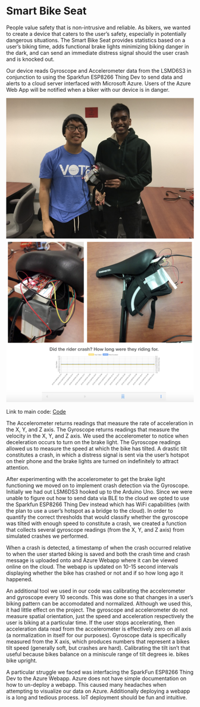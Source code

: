 # Smart Bike Seat

People value safety that is non-intrusive and reliable. As bikers, we wanted to create a device that caters to the user’s safety, especially in potentially dangerous situations. The Smart Bike Seat provides statistics based on a user’s biking time, adds functional brake lights minimizing biking danger in the dark, and can send an immediate distress signal should the user crash and is knocked out. 

Our device reads Gyroscope and Accelerometer data from the LSMD6S3 in conjunction to using the Sparkfun ESP8266 Thing Dev to send data and alerts to a cloud server interfaced with Microsoft Azure. Users of the Azure Web App will be notified when a biker with our device is in danger. 

![Gautam and JJ with the Smart Bike Seat](Smart_Bike_Seat_Team.png)
![More project views](Smart_Bike_Seat_Views.png)

Link to main code: [Code]()

The Accelerometer returns readings that measure the rate of acceleration in the X, Y, and Z axis. The Gyroscope returns readings that measure the velocity in the X, Y, and Z axis. We used the accelerometer to notice when deceleration occurs to turn on the brake light. The Gyroscope readings allowed us to measure the speed at which the bike has tilted. A drastic tilt constitutes a crash, in which a distress signal is sent via the user’s hotspot on their phone and the brake lights are turned on indefinitely to attract attention. 

After experimenting with the accelerometer to get the brake light functioning we moved on to implement crash detection via the Gyroscope. Initially we had out LSM6DS3 hooked up to the Arduino Uno. Since we were unable to figure out how to send data via BLE to the cloud we opted to use the Sparkfun ESP8266 Thing Dev instead which has WiFi capabilities (with the plan to use a user’s hotspot as a bridge to the cloud). In order to quantify the correct thresholds that would classify whether the gyroscope was tilted with enough speed to constitute a crash, we created a function that collects several gyroscope readings (from the X, Y, and Z axis) from simulated crashes we performed.

When a crash is detected, a timestamp of when the crash occurred relative to when the user started biking is saved and both the crash time and crash message is uploaded onto and Azure Webapp where it can be viewed online on the cloud. The webapp is updated on 10-15 second intervals displaying whether the bike has crashed or not and if so how long ago it happened.

An additional tool we used in our code was calibrating the accelerometer and gyroscope every 10 seconds. This was done so that changes in a user’s biking pattern can be accomodated and normalized. Although we used this, it had little effect on the project. The gyroscope and accelerometer do not measure spatial orientation, just the speed and acceleration respectively the user is biking at a particular time. If the user stops accelerating, then acceleration data read from the accelerometer is effectively zero on all axis (a normalization in itself for our purposes). Gyroscope data is specifically measured from the X axis, which produces numbers that represent a bikes tilt speed (generally soft, but crashes are hard). Calibrating the tilt isn’t that useful because bikes balance on a miniscule range of tilt degrees ie. bikes bike upright.

A particular struggle we faced was interfacing the SparkFun ESP8266 Thing Dev to the Azure Webapp. Azure does not have simple documentation on how to un-deploy a webapp. This caused many headaches when attempting to visualize our data on Azure. Additionally deploying a webapp is a long and tedious process. IoT deployment should be fun and intuitive.

